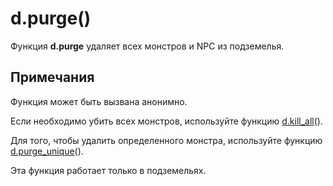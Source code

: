 # d.purge()
Функция **d.purge** удаляет всех монстров и NPC из подземелья.

## Примечания
Функция может быть вызвана анонимно.

Если необходимо убить всех монстров, используйте функцию [d.kill_all](../d/d.kill_all.md)().

Для того, чтобы удалить определенного монстра, используйте функцию [d.purge_unique](../d/d.purge_unique.md)().

Эта функция работает только в подземельях.